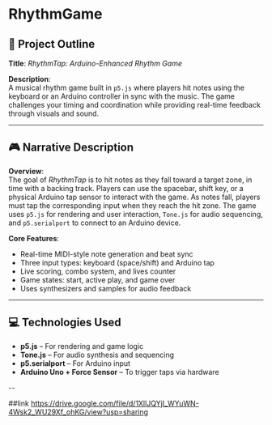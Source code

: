 # RhythmGame
## 🧩 Project Outline

**Title**: *RhythmTap: Arduino-Enhanced Rhythm Game*

**Description**:  
A musical rhythm game built in `p5.js` where players hit notes using the keyboard or an Arduino controller in sync with the music. The game challenges your timing and coordination while providing real-time feedback through visuals and sound.

---

## 🎮 Narrative Description

**Overview**:  
The goal of *RhythmTap* is to hit notes as they fall toward a target zone, in time with a backing track. Players can use the spacebar, shift key, or a physical Arduino tap sensor to interact with the game. As notes fall, players must tap the corresponding input when they reach the hit zone. The game uses `p5.js` for rendering and user interaction, `Tone.js` for audio sequencing, and `p5.serialport` to connect to an Arduino device.

**Core Features**:
- Real-time MIDI-style note generation and beat sync  
- Three input types: keyboard (space/shift) and Arduino tap  
- Live scoring, combo system, and lives counter  
- Game states: start, active play, and game over  
- Uses synthesizers and samples for audio feedback  

---

## 💻 Technologies Used

- **p5.js** – For rendering and game logic  
- **Tone.js** – For audio synthesis and sequencing  
- **p5.serialport** – For Arduino input  
- **Arduino Uno + Force Sensor** – To trigger taps via hardware

--

##link 
https://drive.google.com/file/d/1XllJQYjI_WYuWN-4Wsk2_WU29Xf_ohKG/view?usp=sharing
